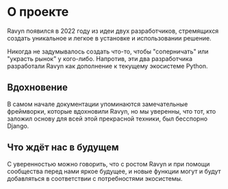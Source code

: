 # О проекте

Ravyn появился в 2022 году из идеи двух разработчиков, стремящихся создать уникальное и легкое в
установке и использовании решение.

Никогда не задумывалось создать что-то, чтобы "соперничать" или "украсть рынок" у кого-либо.
Напротив, эти два разработчика разработали Ravyn как дополнение к текущему экосистеме Python.

## Вдохновение

В самом начале документации упоминаются замечательные фреймворки, которые вдохновили Ravyn,
но мы уверенны, что тот, кто заложил основу для всей этой прекрасной техники, был бесспорно Django.

## Что ждёт нас в будущем

С уверенностью можно говорить, что с ростом Ravyn и при помощи сообщества перед нами яркое
будущее, и новые функции могут и будут добавляться в соответствии с потребностями экосистемы.
